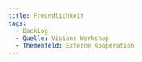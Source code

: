 ```yaml
---
title: Freundlichkeit
tags:
  - BackLog
  - Quelle: Visions Workshop
  - Themenfeld: Externe Kooperation
---
```

